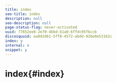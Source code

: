 ```yaml
---
title: index
seo-title: index
description: null
seo-description: null
page-status-flag: never-activated
uuid: 77652ee8-2e70-4bbd-b1a0-6ffdc95fbccb
discoiquuid: aa042d61-5ff8-4572-abdd-926e0e53162c
index: y
internal: n
snippet: y
---
```


# index{#index}

